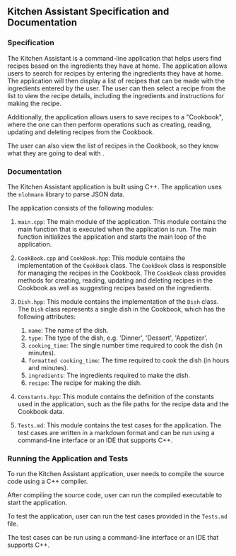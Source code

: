 ## Kitchen Assistant Specification and Documentation

### Specification

The Kitchen Assistant is a command-line application that helps users find 
recipes based on the ingredients they have at home. 
The application allows users to search for recipes by entering the ingredients 
they have at home. 
The application will then display a list of recipes that can be made with 
the ingredients entered by the user. 
The user can then select a recipe from the list to view the recipe details, 
including the ingredients and instructions for making the recipe.

Additionally, the application allows users to save recipes to a "Cookbook", where the one 
can then perform operations such as creating, reading, updating and deleting recipes from the Cookbook.

The user can also view the list of recipes in the Cookbook, so they know what they are going to deal with .

### Documentation

The Kitchen Assistant application is built using C++.
The application uses the `nlohmann` library to parse JSON data.

The application consists of the following modules:

1. `main.cpp`: The main module of the application. This module contains the main
   function that is executed when the application is run. The main function
   initializes the application and starts the main loop of the application.


2. `CookBook.cpp` and `CookBook.hpp`: This module contains the implementation of the `CookBook` class.
   The `CookBook` class is responsible for managing the recipes in the Cookbook.
   The `CookBook` class provides methods for creating, reading, updating and deleting
   recipes in the Cookbook as well as suggesting recipes based on the ingredients.


3. `Dish.hpp`: This module contains the implementation of the `Dish` class.
   The `Dish` class represents a single dish in the Cookbook, which has the following attributes:
    1. `name`: The name of the dish.
    2. `type`: The type of the dish, e.g. 'Dinner', 'Dessert', 'Appetizer'.
    3. `cooking_time`: The single number time required to cook the dish (in minutes).
    4. `formatted cooking_time`: The time required to cook the dish (in hours and minutes).
    5. `ingredients`: The ingredients required to make the dish.
    6. `resipe`: The recipe for making the dish.


4. `Constants.hpp`: This module contains the definition of the constants used in the application,
   such as the file paths for the recipe data and the Cookbook data.


5. `Tests.md`: This module contains the test cases for the application.
   The test cases are written in a markdown format and can be run using a command-line interface or an IDE that supports C++.


### Running the Application and Tests

To run the Kitchen Assistant application, user needs to compile the source code
using a C++ compiler. 

After compiling the source code, user can run the compiled executable to start the application.

To test the application, user can run the test cases provided in the `Tests.md` file.

The test cases can be run using a command-line interface or an IDE that supports C++.

